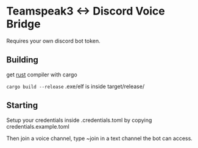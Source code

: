 # Teamspeak3 <-> Discord Voice Bridge

Requires your own discord bot token.

## Building
get [rust](https://rust-lang.org) compiler with cargo

`cargo build --release`
.exe/elf is inside target/release/

## Starting
Setup your credentials inside .credentials.toml by copying credentials.example.toml


Then join a voice channel, type ~join in a text channel the bot can access.